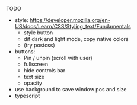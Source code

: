 TODO
* style: https://developer.mozilla.org/en-US/docs/Learn/CSS/Styling_text/Fundamentals
    * style button
    * dif dark and light mode, copy native colors
    * (try postcss)
* buttons:
    * Pin / unpin (scroll with user)
    * fullscreen
    * hide controls bar
    * text size
    * opacity
* use background to save window pos and size
* typescript